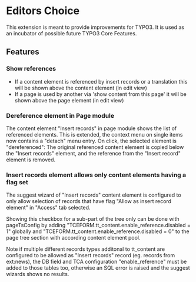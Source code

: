 Editors Choice
================

This extension is meant to provide improvements for TYPO3.
It is used as an incubator of possible future TYPO3 Core Features.

Features
--------

### Show references

- If a content element is referenced by insert records or a translation this will be shown above the content element (in edit view)
- If a page is used by another via 'show content from this page' it will be shown above the page element (in edit view)


### Dereference element in Page module

The content element "Insert records" in page module shows the list of referenced elements. This is extended, the context
menu on single items now contains a "detach" menu entry. On click, the selected element is "dereferenced": The original
referenced content element is copied below the "Insert records" element, and the reference from the "Insert record" element
is removed.

### Insert records element allows only content elements having a flag set

The suggest wizard of "Insert records" content element is configured to only allow selection of records that
have flag "Allow as insert record element" in "Access" tab selected.

Showing this checkbox for a sub-part of the tree only can be done with pageTsConfig by adding
"TCEFORM.tt_content.enable_reference.disabled = 1" globally and "TCEFORM.tt_content.enable_reference.disabled = 0" to
the page tree section with according content element pool.

Note if multiple different records types additonal to tt_content are configured to be allowed as "Insert records" record
(eg. records from ext:news), the DB field and TCA configuration "enable_reference" must be added to those tables too,
 otherwise an SQL error is raised and the suggest wizards shows no results.
 